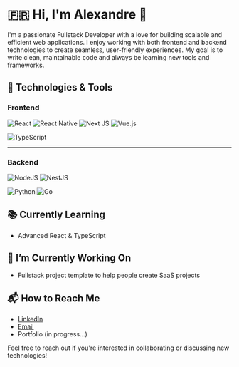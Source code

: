 # 🇫🇷 Hi, I'm Alexandre 👋

I'm a passionate Fullstack Developer with a love for building scalable and efficient web applications. I enjoy working with both frontend and backend technologies to create seamless, user-friendly experiences. My goal is to write clean, maintainable code and always be learning new tools and frameworks.

## 🔧 Technologies & Tools
### Frontend
![React](https://img.shields.io/badge/react-%2320232a.svg?style=for-the-badge&logo=react&logoColor=%2361DAFB)
![React Native](https://img.shields.io/badge/react_native-%2320232a.svg?style=for-the-badge&logo=react&logoColor=%2361DAFB)
![Next JS](https://img.shields.io/badge/Next-black?style=for-the-badge&logo=next.js&logoColor=white)
![Vue.js](https://img.shields.io/badge/vuejs-%2335495e.svg?style=for-the-badge&logo=vuedotjs&logoColor=%234FC08D)

![TypeScript](https://img.shields.io/badge/typescript-%23007ACC.svg?style=for-the-badge&logo=typescript&logoColor=white)

---

### Backend
![NodeJS](https://img.shields.io/badge/node.js-6DA55F?style=for-the-badge&logo=node.js&logoColor=white)
![NestJS](https://img.shields.io/badge/nestjs-%23E0234E.svg?style=for-the-badge&logo=nestjs&logoColor=white)

![Python](https://img.shields.io/badge/python-3670A0?style=for-the-badge&logo=python&log)
![Go](https://img.shields.io/badge/go-%2300ADD8.svg?style=for-the-badge&logo=go&logoColor=white)


## 📚 Currently Learning
- Advanced React & TypeScript

## 🌱 I’m Currently Working On
- Fullstack project template to help people create SaaS projects

## 📬 How to Reach Me
- [LinkedIn](https://www.linkedin.com/in/alexandregrare/)
- [Email](mailto:alexandre.grare@epitech.eu)
- Portfolio (in progress...)

Feel free to reach out if you're interested in collaborating or discussing new technologies!
